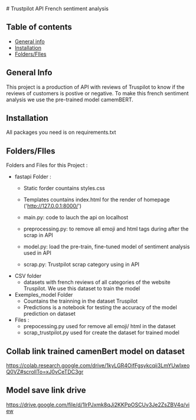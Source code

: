 # Trustpilot API French sentiment analysis
## Table of contents
* [General info](#general-info)
* [Installation](#Installation)
* [Folders/FIles](#Folders/FIles)
## General Info
This project is a production of API with reviews of Truspilot to know if the reviews of customers is postive or negative.
To make this french sentiment analysis we use the pre-trained model camemBERT.

## Installation 

All packages you need is on requirements.txt

## Folders/FIles
Folders and Files for this Project : 
 * fastapi Folder :<br>
   * Static forder countains styles.css
   * Templates  countains index.html for the render of homepage ('http://127.0.0.1:8000/')

   * main.py: code to lauch the api on localhost
   * preprocessing.py: to remove all emoji and html tags during after the scrap in API
   * model.py: load the pre-train, fine-tuned model of sentiment analysis used in API
   * scrap.py: Trustpilot scrap category using in API
  * CSV folder <br>
    * datasets with french reviews of all categories of the website Truspilot. We use this dataset to train the model
 * Exemples_model Folder
   * Countains the trainning in the dataset Truspilot
   * Predictions is a notebook for testing the accuracy of the model prediction on dataset
* Files :
  * prepocessing.py used for remove all emoji/ html in the dataset
  * scrap_trustpilot.py used for create the dataset for trained model 

## Collab link trained camenBert model on dataset

https://colab.research.google.com/drive/1kyLGR4OifFgsykcqii3LmYUwIxeoQ0VZ#scrollTo=xJ0vCeTDC3gr

## Model save link drive
https://drive.google.com/file/d/1lrPJxmk8qJi2KKPpOSCUv3Je2ZsZBV4q/view
